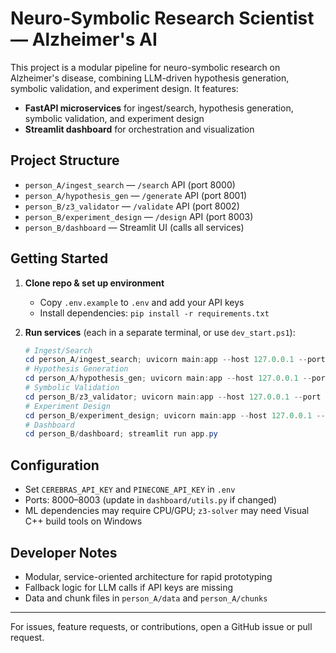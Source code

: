 
# Neuro-Symbolic Research Scientist — Alzheimer's AI

This project is a modular pipeline for neuro-symbolic research on Alzheimer's disease, combining LLM-driven hypothesis generation, symbolic validation, and experiment design. It features:

- **FastAPI microservices** for ingest/search, hypothesis generation, symbolic validation, and experiment design
- **Streamlit dashboard** for orchestration and visualization

## Project Structure

- `person_A/ingest_search` — `/search` API (port 8000)
- `person_A/hypothesis_gen` — `/generate` API (port 8001)
- `person_B/z3_validator` — `/validate` API (port 8002)
- `person_B/experiment_design` — `/design` API (port 8003)
- `person_B/dashboard` — Streamlit UI (calls all services)

## Getting Started

1. **Clone repo & set up environment**
   - Copy `.env.example` to `.env` and add your API keys
   - Install dependencies: `pip install -r requirements.txt`

2. **Run services** (each in a separate terminal, or use `dev_start.ps1`):
   ```powershell
   # Ingest/Search
   cd person_A/ingest_search; uvicorn main:app --host 127.0.0.1 --port 8000 --reload
   # Hypothesis Generation
   cd person_A/hypothesis_gen; uvicorn main:app --host 127.0.0.1 --port 8001 --reload
   # Symbolic Validation
   cd person_B/z3_validator; uvicorn main:app --host 127.0.0.1 --port 8002 --reload
   # Experiment Design
   cd person_B/experiment_design; uvicorn main:app --host 127.0.0.1 --port 8003 --reload
   # Dashboard
   cd person_B/dashboard; streamlit run app.py
   ```

## Configuration

- Set `CEREBRAS_API_KEY` and `PINECONE_API_KEY` in `.env`
- Ports: 8000–8003 (update in `dashboard/utils.py` if changed)
- ML dependencies may require CPU/GPU; `z3-solver` may need Visual C++ build tools on Windows

## Developer Notes

- Modular, service-oriented architecture for rapid prototyping
- Fallback logic for LLM calls if API keys are missing
- Data and chunk files in `person_A/data` and `person_A/chunks`

---
For issues, feature requests, or contributions, open a GitHub issue or pull request.
